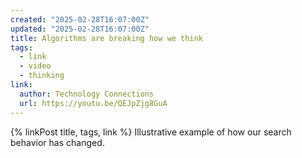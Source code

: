 ```yaml
---
created: "2025-02-28T16:07:00Z"
updated: "2025-02-28T16:07:00Z"
title: Algorithms are breaking how we think
tags:
  - link
  - video
  - thinking
link:
  author: Technology Connections
  url: https://youtu.be/QEJpZjg8GuA
---
```


{% linkPost title, tags, link %} Illustrative example of how our search behavior has changed.
